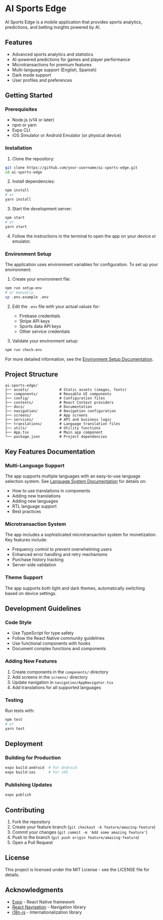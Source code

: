 # AI Sports Edge

AI Sports Edge is a mobile application that provides sports analytics, predictions, and betting insights powered by AI.

## Features

- Advanced sports analytics and statistics
- AI-powered predictions for games and player performance
- Microtransactions for premium features
- Multi-language support (English, Spanish)
- Dark mode support
- User profiles and preferences

## Getting Started

### Prerequisites

- Node.js (v14 or later)
- npm or yarn
- Expo CLI
- iOS Simulator or Android Emulator (or physical device)

### Installation

1. Clone the repository:
```bash
git clone https://github.com/your-username/ai-sports-edge.git
cd ai-sports-edge
```

2. Install dependencies:
```bash
npm install
# or
yarn install
```

3. Start the development server:
```bash
npm start
# or
yarn start
```

4. Follow the instructions in the terminal to open the app on your device or emulator.

### Environment Setup

The application uses environment variables for configuration. To set up your environment:

1. Create your environment file:
```bash
npm run setup-env
# or manually
cp .env.example .env
```

2. Edit the `.env` file with your actual values for:
   - Firebase credentials
   - Stripe API keys
   - Sports data API keys
   - Other service credentials

3. Validate your environment setup:
```bash
npm run check-env
```

For more detailed information, see the [Environment Setup Documentation](docs/environment-setup.md).

## Project Structure

```
ai-sports-edge/
├── assets/              # Static assets (images, fonts)
├── components/          # Reusable UI components
├── config/              # Configuration files
├── contexts/            # React Context providers
├── docs/                # Documentation
├── navigation/          # Navigation configuration
├── screens/             # App screens
├── services/            # API and business logic
├── translations/        # Language translation files
├── utils/               # Utility functions
├── App.tsx              # Main app component
└── package.json         # Project dependencies
```

## Key Features Documentation

### Multi-Language Support

The app supports multiple languages with an easy-to-use language selection system. See [Language System Documentation](docs/language-system.md) for details on:

- How to use translations in components
- Adding new translations
- Adding new languages
- RTL language support
- Best practices

### Microtransaction System

The app includes a sophisticated microtransaction system for monetization. Key features include:

- Frequency control to prevent overwhelming users
- Enhanced error handling and retry mechanisms
- Purchase history tracking
- Server-side validation

### Theme Support

The app supports both light and dark themes, automatically switching based on device settings.

## Development Guidelines

### Code Style

- Use TypeScript for type safety
- Follow the React Native community guidelines
- Use functional components with hooks
- Document complex functions and components

### Adding New Features

1. Create components in the `components/` directory
2. Add screens in the `screens/` directory
3. Update navigation in `navigation/AppNavigator.tsx`
4. Add translations for all supported languages

### Testing

Run tests with:
```bash
npm test
# or
yarn test
```

## Deployment

### Building for Production

```bash
expo build:android  # For Android
expo build:ios      # For iOS
```

### Publishing Updates

```bash
expo publish
```

## Contributing

1. Fork the repository
2. Create your feature branch (`git checkout -b feature/amazing-feature`)
3. Commit your changes (`git commit -m 'Add some amazing feature'`)
4. Push to the branch (`git push origin feature/amazing-feature`)
5. Open a Pull Request

## License

This project is licensed under the MIT License - see the LICENSE file for details.

## Acknowledgments

- [Expo](https://expo.dev/) - React Native framework
- [React Navigation](https://reactnavigation.org/) - Navigation library
- [i18n-js](https://github.com/fnando/i18n-js) - Internationalization library
